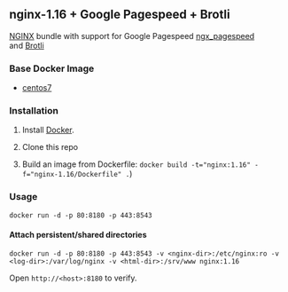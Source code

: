 ## nginx-1.16 + Google Pagespeed + Brotli

[NGINX](http://nginx.org/) bundle with support for Google Pagespeed [ngx_pagespeed](https://github.com/apache/incubator-pagespeed-ngx) \
and [Brotli](https://github.com/google/ngx_brotli/)

### Base Docker Image

* [centos7](http://dockerfile.github.io/#/centos)


### Installation

1. Install [Docker](https://www.docker.com/).

2. Clone this repo

3. Build an image from Dockerfile: `docker build -t="nginx:1.16" -f="nginx-1.16/Dockerfile" .`)


### Usage

    docker run -d -p 80:8180 -p 443:8543

#### Attach persistent/shared directories

    docker run -d -p 80:8180 -p 443:8543 -v <nginx-dir>:/etc/nginx:ro -v <log-dir>:/var/log/nginx -v <html-dir>:/srv/www nginx:1.16

Open `http://<host>:8180` to verify.

